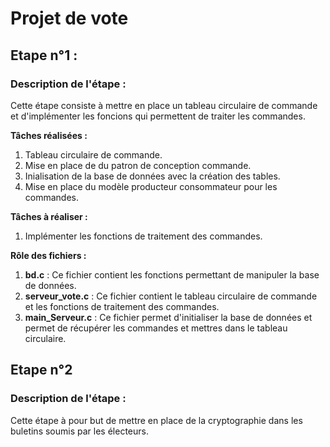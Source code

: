 # Projet de vote

## Etape n°1 : 

### Description de l'étape :

Cette étape consiste à mettre en place un tableau circulaire de commande
et d'implémenter les foncions qui permettent de traiter les commandes.

**Tâches réalisées :**  

1. Tableau circulaire de commande.
2. Mise en place de du patron de conception commande.
3. Inialisation de la base de données avec la création des tables.
4. Mise en place du modèle producteur consommateur pour les commandes.

**Tâches à réaliser :**

1. Implémenter les fonctions de traitement des commandes.

**Rôle des fichiers :** 

1. **bd.c** : Ce fichier contient les fonctions permettant de manipuler la base de données.
2. **serveur_vote.c** : Ce fichier contient le tableau circulaire de commande et les fonctions de traitement des commandes.
3. **main_Serveur.c** : Ce fichier permet d'initialiser la base de données et permet de récupérer les commandes et mettres dans le tableau circulaire.

## Etape n°2

### Description de l'étape :

Cette étape à pour but de mettre en place de la cryptographie dans les buletins soumis par les électeurs.

